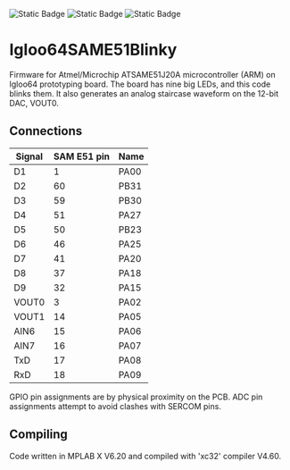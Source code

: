![Static Badge](https://img.shields.io/badge/MCU-ATSAME51-green "MCU:ATSAME51")
![Static Badge](https://img.shields.io/badge/IDE-MPLAB_X_V6.20-green "IDE:MPLAB_X_V6.20")
![Static Badge](https://img.shields.io/badge/BOARD-Igloo64-green "BOARD:Igloo64")

# Igloo64SAME51Blinky #

Firmware for Atmel/Microchip ATSAME51J20A microcontroller (ARM) on Igloo64 prototyping board.
The board has nine big LEDs, and this code blinks them.
It also generates an analog staircase waveform on the 12-bit DAC,
VOUT0.

## Connections ##

| Signal | SAM E51 pin | Name |
|--------|-------------|------|
| D1     |     1       | PA00 |
| D2     |     60      | PB31 |
| D3     |     59      | PB30 |
| D4     |     51      | PA27 |
| D5     |     50      | PB23 |
| D6     |     46      | PA25 |
| D7     |     41      | PA20 |
| D8     |     37      | PA18 |
| D9     |     32      | PA15 |
| VOUT0  |     3       | PA02 |
| VOUT1  |     14      | PA05 |
| AIN6   |     15      | PA06 |
| AIN7   |     16      | PA07 |
| TxD    |     17      | PA08 |
| RxD    |     18      | PA09 |

GPIO pin assignments are by physical proximity on the PCB.
ADC pin assignments attempt to avoid clashes with SERCOM pins.

## Compiling ##

Code written in MPLAB X V6.20 and compiled with 'xc32' compiler V4.60.


